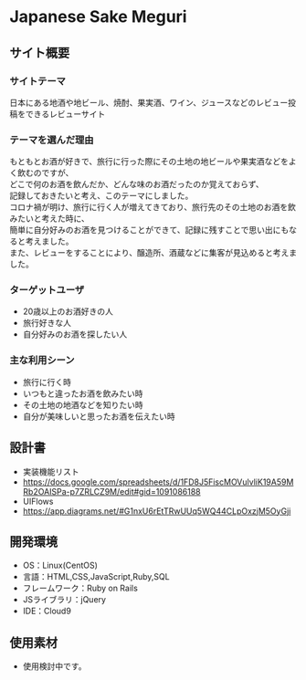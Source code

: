 # Japanese Sake Meguri

## サイト概要
### サイトテーマ
日本にある地酒や地ビール、焼酎、果実酒、ワイン、ジュースなどのレビュー投稿をできるレビューサイト

### テーマを選んだ理由
もともとお酒が好きで、旅行に行った際にその土地の地ビールや果実酒などをよく飲むのですが、  
どこで何のお酒を飲んだか、どんな味のお酒だったのか覚えておらず、  
記録しておきたいと考え、このテーマにしました。  
コロナ禍が明け、旅行に行く人が増えてきており、旅行先のその土地のお酒を飲みたいと考えた時に、  
簡単に自分好みのお酒を見つけることができて、記録に残すことで思い出にもなると考えました。  
また、レビューをすることにより、醸造所、酒蔵などに集客が見込めると考えました。  

### ターゲットユーザ
- 20歳以上のお酒好きの人
- 旅行好きな人
- 自分好みのお酒を探したい人

### 主な利用シーン
- 旅行に行く時
- いつもと違ったお酒を飲みたい時
- その土地の地酒などを知りたい時
- 自分が美味しいと思ったお酒を伝えたい時

## 設計書
- 実装機能リスト
- https://docs.google.com/spreadsheets/d/1FD8J5FiscMOVulvliK19A59MRb2OAISPa-p7ZRLCZ9M/edit#gid=1091086188
- UIFlows
- https://app.diagrams.net/#G1nxU6rEtTRwUUq5WQ44CLpOxzjM5OyGji


## 開発環境
- OS：Linux(CentOS)
- 言語：HTML,CSS,JavaScript,Ruby,SQL
- フレームワーク：Ruby on Rails
- JSライブラリ：jQuery
- IDE：Cloud9

## 使用素材
- 使用検討中です。
